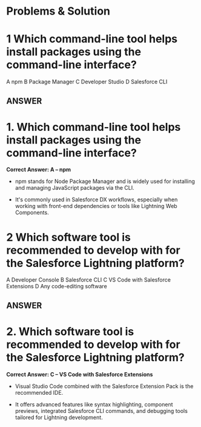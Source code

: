 # Problems & Solution

# 1 Which command-line tool helps install packages using the command-line interface?

A npm
B Package Manager
C Developer Studio
D Salesforce CLI

## ANSWER

# 1. Which command-line tool helps install packages using the command-line interface?
**Correct Answer: A – npm**

* npm stands for Node Package Manager and is widely used for installing and managing JavaScript packages via the CLI.

* It's commonly used in Salesforce DX workflows, especially when working with front-end dependencies or tools like Lightning Web Components.

# 2 Which software tool is recommended to develop with for the Salesforce Lightning platform?

A Developer Console
B Salesforce CLI
C VS Code with Salesforce Extensions
D Any code-editing software

## ANSWER

# 2. Which software tool is recommended to develop with for the Salesforce Lightning platform?
**Correct Answer: C – VS Code with Salesforce Extensions**

* Visual Studio Code combined with the Salesforce Extension Pack is the recommended IDE.

* It offers advanced features like syntax highlighting, component previews, integrated Salesforce CLI commands, and debugging tools tailored for Lightning development.